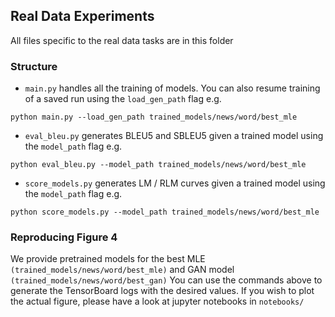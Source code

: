 ## Real Data Experiments
All files specific to the real data tasks are in this folder

### Structure

- `main.py` handles all the training of models. You can also resume training of a saved run using the `load_gen_path` flag e.g.
```
python main.py --load_gen_path trained_models/news/word/best_mle
```
- `eval_bleu.py` generates BLEU5 and SBLEU5 given a trained model using the `model_path` flag e.g.
```
python eval_bleu.py --model_path trained_models/news/word/best_mle
```
- `score_models.py` generates LM / RLM curves given a trained model using the `model_path` flag e.g.
```
python score_models.py --model_path trained_models/news/word/best_mle
```

### Reproducing Figure 4
We provide pretrained models for the best MLE `(trained_models/news/word/best_mle)`  and GAN model `(trained_models/news/word/best_gan)` You can use the commands above to generate the TensorBoard logs with the desired values. If you wish to plot the actual figure, please have a look at jupyter notebooks in `notebooks/`

